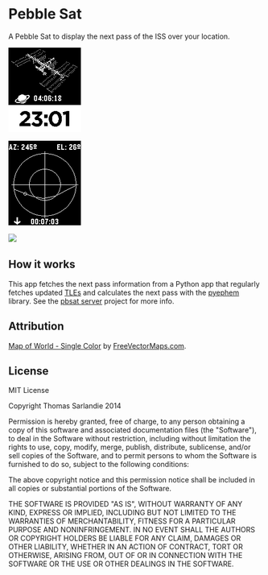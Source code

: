 # Pebble Sat

A Pebble Sat to display the next pass of the ISS over your location.

![Pebble Sat showing the time to next pass](screenshot-main.png)

![Pebble Sat during a pass](screenshot-pass.png)

<a href="http://pblweb.com/appstore/52d396683e2e256b6c00001e/">
  <img src="http://pblweb.com/badge/52d396683e2e256b6c00001e/orange/small">
</a>

## How it works

This app fetches the next pass information from a Python app that regularly fetches updated [TLEs](http://en.wikipedia.org/wiki/Two-line_element_set) and calculates the next pass with the [pyephem](http://rhodesmill.org/pyephem/) library. See the [pbsat server](https://github.com/sarfata/pbsat-server) project for more info.

## Attribution

[Map of
World - Single Color](http://www.freevectormaps.com/world-maps/WRLD-EPS-01-0005?ref=atr) by [FreeVectorMaps.com](http://www.freevectormaps.com/?ref=atr).

## License

MIT License

Copyright Thomas Sarlandie 2014

Permission is hereby granted, free of charge, to any person obtaining a copy of this software and associated documentation files (the "Software"), to deal in the Software without restriction, including without limitation the rights to use, copy, modify, merge, publish, distribute, sublicense, and/or sell copies of the Software, and to permit persons to whom the Software is furnished to do so, subject to the following conditions:

The above copyright notice and this permission notice shall be included in all copies or substantial portions of the Software.

THE SOFTWARE IS PROVIDED "AS IS", WITHOUT WARRANTY OF ANY KIND, EXPRESS OR IMPLIED, INCLUDING BUT NOT LIMITED TO THE WARRANTIES OF MERCHANTABILITY, FITNESS FOR A PARTICULAR PURPOSE AND NONINFRINGEMENT. IN NO EVENT SHALL THE AUTHORS OR COPYRIGHT HOLDERS BE LIABLE FOR ANY CLAIM, DAMAGES OR OTHER LIABILITY, WHETHER IN AN ACTION OF CONTRACT, TORT OR OTHERWISE, ARISING FROM, OUT OF OR IN CONNECTION WITH THE SOFTWARE OR THE USE OR OTHER DEALINGS IN THE SOFTWARE.
